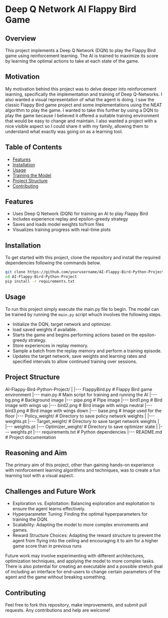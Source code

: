 # Deep Q Network AI Flappy Bird Game

## Overview

This project implements a Deep Q Network (DQN) to play the Flappy Bird game using reinforcement learning. The AI is trained to maximize its score by learning the optimal actions to take at each state of the game.

## Motivation

My motivation behind this project was to delve deeper into reinforcement learning, specifically the implementation and training of Deep Q-Networks.
I also wanted a visual representation of what the agent is doing.
I saw the classic Flappy Bird game project and some implementations using the NEAT algorithm to play the game.
I wanted to take this further by using a DQN to play the game because I believed it offered a suitable training environment that would be easy to change and maintain. 
I also wanted a project with a nice visible aspect so I could share it with my family, allowing them to understand what exactly was going on as a learning tool.

## Table of Contents

- [Features](#features)
- [Installation](#installation)
- [Usage](#usage)
- [Training the Model](#training-the-model)
- [Project Structure](#project-structure)
- [Contributing](#contributing)

## Features

- Uses Deep Q Network (DQN) for training an AI to play Flappy Bird
- Includes experience replay and epsilon-greedy strategy
- Saves and loads model weights to/from files
- Visualizes training progress with real-time plots

## Installation

To get started with this project, clone the repository and install the required dependencies following the commands below. 

```sh
git clone https://github.com/yourusername/AI-Flappy-Bird-Python-Project.git
cd AI-Flappy-Bird-Python-Project
pip install -r requirements.txt
```
## Usage

To run this project simply execute the main.py file to begin.
The model can be trained by running the `main.py` script whuch involves the following steps.
  - Initialize the DQN, target network and optimizer.
  - load saved weights if available.
  - Starts the game and begins performing actions based on the epsilon-greedy strategy.
  - Store experiences in replay memory.
  - Sample a batch from the replay memory and perform a training episode.
  - Updates the target network, save weights and learning rates and specified intervals to allow continued training over sessions.

## Project Structure

AI-Flappy-Bird-Python-Project/
|
|--- FlappyBird.py           # Flappy Bird game environment
|--- main.py                 # Main script for training and running the AI
|--- bg.png                  # Background image
|--- pipe.png                # Pipe image
|--- bird1.png               # Bird image with wings up
|--- bird2.png               # Bird image with wings neutral
|--- bird3.png               # Bird image with wings down
|--- base.png                # Image used for the floor
|--- Policy_weight/          # Directory to save policy network weights
|    |--- weights.pt
|--- Target_weight/          # Directory to save target network weights
|    |--- weights.pt
|--- Optimizer_weight/       # Directory to save optimizer state
|    |--- weights.pt
|--- requirements.txt        # Python dependencies
|--- README.md               # Project documentation

## Reasoning and Aim

The primary aim of this project, other than gaining hands-on experience with reinforcement learning algorithms and techniques, was to create a fun learning tool with a visual aspect.

## Challenges and Future Work
- Exploration vs. Exploitation: Balancing exploration and exploitation to ensure the agent learns effectively.
- Hyperparameter Tuning: Finding the optimal hyperparameters for training the DQN.
- Scalability: Adapting the model to more complex enviroments and games.
- Reward Structure Choices: Adapting the reward structure to prevent the agent from flying into the ceiling and encouraging it to aim for a higher game score than in previous runs 

Future work may involve experimenting with different architectures, optimization techniques, and applying the model to more complex tasks.
There is also potential for creating an executable and a possible stretch goal of including an interface for end-users to change certain parameters of the agent and the game without breaking something.

## Contributing

Feel free to fork this repository, make improvements, and submit pull requests. Any contributions and help are welcome!
